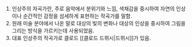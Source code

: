 1. 인상주의 자곡가란, 주로 음악에서 분위기와 느낌, 색채감을 중시하여 자연의 인상이나 순간적인 감정을 섬세하게 표현하는 작곡가를 말함.
2. 원래 미술 분야에서 나온 말로 대상의 빛의 변화나 대상의 인상을 중시하여 그림을 그리는 방식을 가르키는데 사용되었음.
3. 대표 인상주의 작곡가로 클로드 [[클로드 드뷔시|드뷔시]]가 있음.

